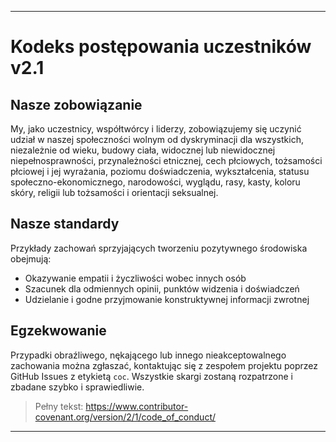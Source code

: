 -----
# Kodeks postępowania uczestników v2.1

## Nasze zobowiązanie
My, jako uczestnicy, współtwórcy i liderzy, zobowiązujemy się uczynić udział w naszej społeczności wolnym od dyskryminacji dla wszystkich, niezależnie od wieku, budowy ciała, widocznej lub niewidocznej niepełnosprawności, przynależności etnicznej, cech płciowych, tożsamości płciowej i jej wyrażania, poziomu doświadczenia, wykształcenia, statusu społeczno-ekonomicznego, narodowości, wyglądu, rasy, kasty, koloru skóry, religii lub tożsamości i orientacji seksualnej.

## Nasze standardy
Przykłady zachowań sprzyjających tworzeniu pozytywnego środowiska obejmują:
- Okazywanie empatii i życzliwości wobec innych osób
- Szacunek dla odmiennych opinii, punktów widzenia i doświadczeń
- Udzielanie i godne przyjmowanie konstruktywnej informacji zwrotnej

## Egzekwowanie
Przypadki obraźliwego, nękającego lub innego nieakceptowalnego zachowania można zgłaszać, kontaktując się z zespołem projektu poprzez GitHub Issues z etykietą `coc`. Wszystkie skargi zostaną rozpatrzone i zbadane szybko i sprawiedliwie.

> Pełny tekst: https://www.contributor-covenant.org/version/2/1/code_of_conduct/ 
-----